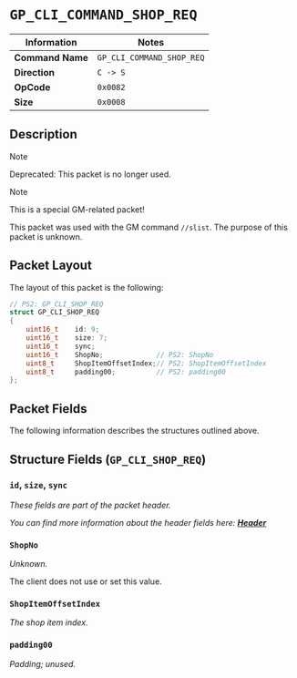 # `GP_CLI_COMMAND_SHOP_REQ`

| Information               | Notes |
|---                        |---    |
| **Command Name**          | `GP_CLI_COMMAND_SHOP_REQ` |
| **Direction**             | `C -> S` |
| **OpCode**                | `0x0082` |
| **Size**                  | `0x0008` |

## Description

> [!NOTE]
> Deprecated: This packet is no longer used.

> [!NOTE]
> This is a special GM-related packet!

This packet was used with the GM command `//slist`. The purpose of this packet is unknown.

## Packet Layout

The layout of this packet is the following:

```cpp
// PS2: GP_CLI_SHOP_REQ
struct GP_CLI_SHOP_REQ
{
    uint16_t    id: 9;
    uint16_t    size: 7;
    uint16_t    sync;
    uint16_t    ShopNo;             // PS2: ShopNo
    uint8_t     ShopItemOffsetIndex;// PS2: ShopItemOffsetIndex
    uint8_t     padding00;          // PS2: padding00
};
```

## Packet Fields

The following information describes the structures outlined above.

## Structure Fields (`GP_CLI_SHOP_REQ`)

### `id`, `size`, `sync`

_These fields are part of the packet header._

_You can find more information about the header fields here: [**Header**](/world/HEADER.md)_

### `ShopNo`

_Unknown._

The client does not use or set this value.

### `ShopItemOffsetIndex`

_The shop item index._

### `padding00`

_Padding; unused._
